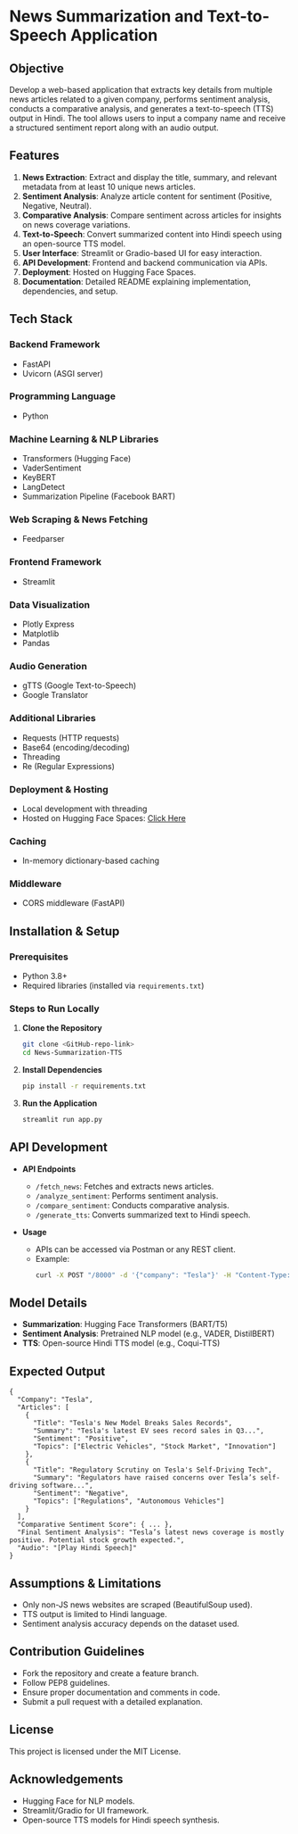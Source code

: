 # News Summarization and Text-to-Speech Application

## Objective
Develop a web-based application that extracts key details from multiple news articles related to a given company, performs sentiment analysis, conducts a comparative analysis, and generates a text-to-speech (TTS) output in Hindi. The tool allows users to input a company name and receive a structured sentiment report along with an audio output.

## Features

1. **News Extraction**: Extract and display the title, summary, and relevant metadata from at least 10 unique news articles.
2. **Sentiment Analysis**: Analyze article content for sentiment (Positive, Negative, Neutral).
3. **Comparative Analysis**: Compare sentiment across articles for insights on news coverage variations.
4. **Text-to-Speech**: Convert summarized content into Hindi speech using an open-source TTS model.
5. **User Interface**: Streamlit or Gradio-based UI for easy interaction.
6. **API Development**: Frontend and backend communication via APIs.
7. **Deployment**: Hosted on Hugging Face Spaces.
8. **Documentation**: Detailed README explaining implementation, dependencies, and setup.

## Tech Stack

### **Backend Framework**
- FastAPI
- Uvicorn (ASGI server)

### **Programming Language**
- Python

### **Machine Learning & NLP Libraries**
- Transformers (Hugging Face)
- VaderSentiment
- KeyBERT
- LangDetect
- Summarization Pipeline (Facebook BART)

### **Web Scraping & News Fetching**
- Feedparser

### **Frontend Framework**
- Streamlit

### **Data Visualization**
- Plotly Express
- Matplotlib
- Pandas

### **Audio Generation**
- gTTS (Google Text-to-Speech)
- Google Translator

### **Additional Libraries**
- Requests (HTTP requests)
- Base64 (encoding/decoding)
- Threading
- Re (Regular Expressions)

### **Deployment & Hosting**
- Local development with threading
- Hosted on Hugging Face Spaces: [Click Here](https://priyatahm-sentiment-news-analysis.hf.space)

### **Caching**
- In-memory dictionary-based caching

### **Middleware**
- CORS middleware (FastAPI)

## Installation & Setup

### Prerequisites
- Python 3.8+
- Required libraries (installed via `requirements.txt`)

### Steps to Run Locally

1. **Clone the Repository**
   ```bash
   git clone <GitHub-repo-link>
   cd News-Summarization-TTS
   ```
2. **Install Dependencies**
   ```bash
   pip install -r requirements.txt
   ```
3. **Run the Application**
   ```bash
   streamlit run app.py
   ```

## API Development
- **API Endpoints**
  - `/fetch_news`: Fetches and extracts news articles.
  - `/analyze_sentiment`: Performs sentiment analysis.
  - `/compare_sentiment`: Conducts comparative analysis.
  - `/generate_tts`: Converts summarized text to Hindi speech.

- **Usage**
  - APIs can be accessed via Postman or any REST client.
  - Example:
    ```bash
    curl -X POST "/8000" -d '{"company": "Tesla"}' -H "Content-Type: application/json"
    ```

## Model Details
- **Summarization**: Hugging Face Transformers (BART/T5)
- **Sentiment Analysis**: Pretrained NLP model (e.g., VADER, DistilBERT)
- **TTS**: Open-source Hindi TTS model (e.g., Coqui-TTS)

## Expected Output
```
{
  "Company": "Tesla",
  "Articles": [
    {
      "Title": "Tesla's New Model Breaks Sales Records",
      "Summary": "Tesla's latest EV sees record sales in Q3...",
      "Sentiment": "Positive",
      "Topics": ["Electric Vehicles", "Stock Market", "Innovation"]
    },
    {
      "Title": "Regulatory Scrutiny on Tesla's Self-Driving Tech",
      "Summary": "Regulators have raised concerns over Tesla’s self-driving software...",
      "Sentiment": "Negative",
      "Topics": ["Regulations", "Autonomous Vehicles"]
    }
  ],
  "Comparative Sentiment Score": { ... },
  "Final Sentiment Analysis": "Tesla’s latest news coverage is mostly positive. Potential stock growth expected.",
  "Audio": "[Play Hindi Speech]"
}
```

## Assumptions & Limitations
- Only non-JS news websites are scraped (BeautifulSoup used).
- TTS output is limited to Hindi language.
- Sentiment analysis accuracy depends on the dataset used.

## Contribution Guidelines
- Fork the repository and create a feature branch.
- Follow PEP8 guidelines.
- Ensure proper documentation and comments in code.
- Submit a pull request with a detailed explanation.

## License
This project is licensed under the MIT License.

## Acknowledgements
- Hugging Face for NLP models.
- Streamlit/Gradio for UI framework.
- Open-source TTS models for Hindi speech synthesis.
